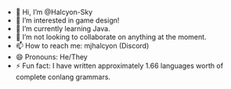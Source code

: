 - 👋 Hi, I’m @Halcyon-Sky
- 👀 I’m interested in game design!
- 🌱 I’m currently learning Java.
- 💞️ I’m not looking to collaborate on anything at the moment.
- 📫 How to reach me: mjhalcyon (Discord)
- 😄 Pronouns: He/They
- ⚡ Fun fact: I have written approximately 1.66 languages worth of complete conlang grammars.

<!---
Halcyon-Sky/Halcyon-Sky is a ✨ special ✨ repository because its `README.md` (this file) appears on your GitHub profile.
You can click the Preview link to take a look at your changes.
--->
